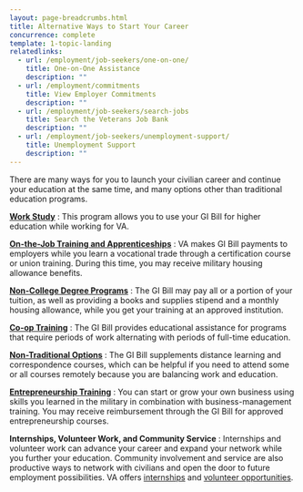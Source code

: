 ```yaml
---
layout: page-breadcrumbs.html
title: Alternative Ways to Start Your Career
concurrence: complete
template: 1-topic-landing
relatedlinks:
  - url: /employment/job-seekers/one-on-one/
    title: One-on-One Assistance
    description: ""      
  - url: /employment/commitments
    title: View Employer Commitments
    description: ""        
  - url: /employment/job-seekers/search-jobs
    title: Search the Veterans Job Bank
    description: ""
  - url: /employment/job-seekers/unemployment-support/
    title: Unemployment Support
    description: ""
---
```


There are many ways for you to launch your civilian career and continue your education at the same time, and many options other than traditional education programs.

[**Work Study**](/education/work-learn/workstudy/)
: This program allows you to use your GI Bill for higher education while working for VA.

[**On-the-Job Training and Apprenticeships**](/education/work-learn/job-and-apprenticeship/)
: VA makes GI Bill payments to employers while you learn a vocational trade through a certification course or union training. During this time, you may receive military housing allowance benefits.

[**Non-College Degree Programs**](/education/work-learn/non-college-degree-program/)
: The GI Bill may pay all or a portion of your tuition, as well as providing a books and supplies stipend and a monthly housing allowance, while you get your training at an approved institution.

[**Co-op Training**](/education/work-learn/co-op-training/)
: The GI Bill provides educational assistance for programs that require periods of work alternating with periods of full-time education.

[**Non-Traditional Options**](/education/work-learn/non-traditional/)
: The GI Bill supplements distance learning and correspondence courses, which can be helpful if you need to attend some or all courses remotely because you are balancing work and education.

[**Entrepreneurship Training**](/education/advanced-training-and-certifications/entrepreneurship-training/)
: You can start or grow your own business using skills you learned in the military in combination with business-management training. You may receive reimbursement through the GI Bill for approved entrepreneurship courses.

**Internships, Volunteer Work, and Community Service**
: Internships and volunteer work can advance your career and expand your network while you further your education. Community involvement and service are also productive ways to network with civilians and open the door to future employment possibilities. VA offers [internships](http://mycareeratva.va.gov/library/55) and [volunteer opportunities](http://www.volunteer.va.gov/).
